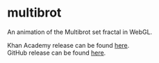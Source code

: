 # multibrot
An animation of the Multibrot set fractal in WebGL.

Khan Academy release can be found [here](https://www.khanacademy.org/cs/z/4640142506377216).\
GitHub release can be found [here](https://github.com/Zushah/multibrot/releases/tag/v1.0.1).

